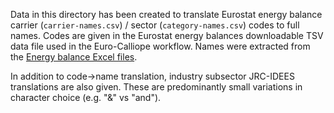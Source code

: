 Data in this directory has been created to translate Eurostat energy balance carrier (`carrier-names.csv`) / sector (`category-names.csv`) codes to full names. Codes are given in the Eurostat energy balances downloadable TSV data file used in the Euro-Calliope workflow. Names were extracted from the [Energy balance Excel files](https://ec.europa.eu/eurostat/web/energy/data/energy-balances).

In addition to code->name translation, industry subsector JRC-IDEES translations are also given. These are predominantly small variations in character choice (e.g. "&" vs "and").